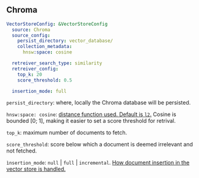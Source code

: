 ## Chroma

```yaml
VectorStoreConfig: &VectorStoreConfig
  source: Chroma
  source_config:
    persist_directory: vector_database/
    collection_metadata:
      hnsw:space: cosine

  retreiver_search_type: similarity
  retreiver_config:
    top_k: 20
    score_threshold: 0.5

  insertion_mode: full
```

`persist_directory`: where, locally the Chroma database will be persisted.

`hnsw:space: cosine`: [distance function used. Default is `l2`.](https://docs.trychroma.com/usage-guide#changing-the-distance-function) Cosine is bounded [0; 1], making it easier to set a score threshold for retrival.

`top_k`: maximum number of documents to fetch.

`score_threshold`: score below which a document is deemed irrelevant and not fetched.

`ìnsertion_mode`: `null` | `full` | `incremental`. [How document insertion in the vector store is handled.](https://python.langchain.com/docs/modules/data_connection/indexing#deletion-modes)